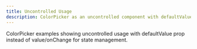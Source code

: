 ```yaml
---
title: Uncontrolled Usage
description: ColorPicker as an uncontrolled component with defaultValue.
---
```


ColorPicker examples showing uncontrolled usage with defaultValue prop instead of value/onChange for state management.